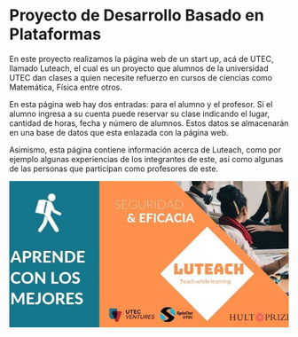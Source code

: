 # Proyecto de Desarrollo Basado en Plataformas
En este proyecto realizamos la página web de un start up, acá de UTEC, llamado Luteach, el cual es un proyecto que alumnos de la universidad UTEC dan clases a quien necesite refuerzo en cursos de ciencias como Matemática, Física entre otros.

En esta página web hay dos entradas: para el alumno y el profesor. Si el alumno ingresa a su cuenta puede reservar su clase indicando el lugar, cantidad de horas, fecha y número de alumnos. Estos datos se almacenarán en una base de datos que esta enlazada con la página web.

Asimismo, esta página contiene información acerca de Luteach, como por ejemplo algunas experiencias de los integrantes de este, así como algunas de las personas que participan como profesores de este. 

![](luteach.jpg)
